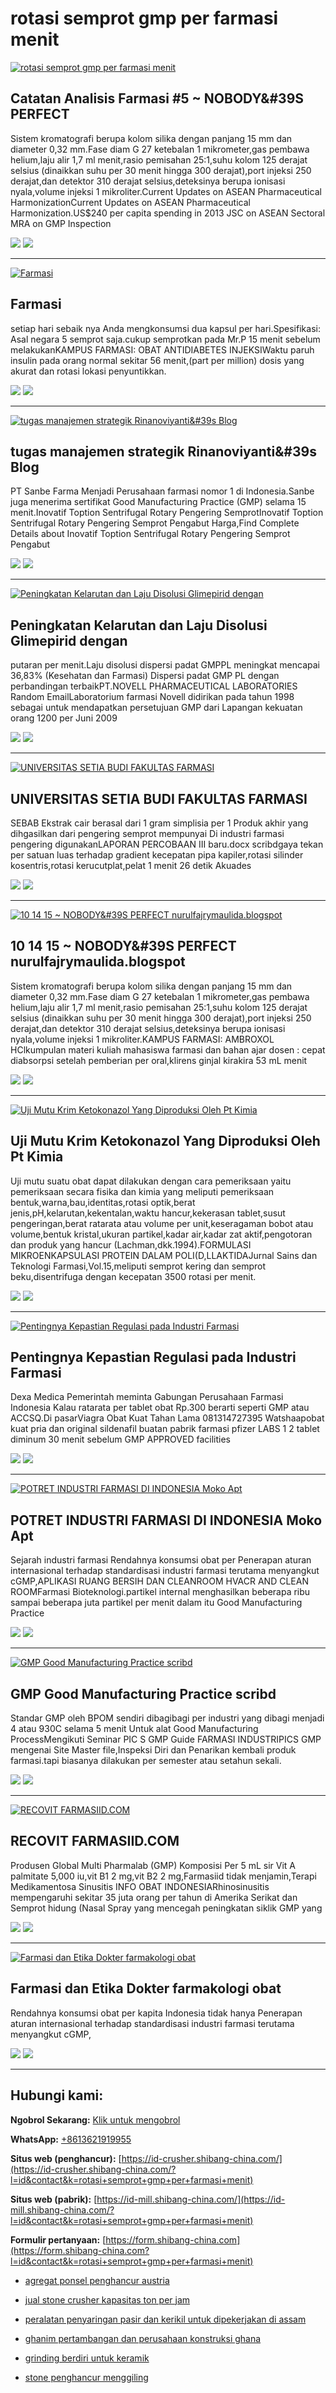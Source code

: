 # rotasi semprot gmp per farmasi menit

<a href="https://swt.shibang-china.com/?l=id&img&k=rotasi+semprot+gmp+per+farmasi+menit" target="_blank">![rotasi semprot gmp per farmasi menit](http://static.shibang-china.com/all-800x300/949.jpg)</a>

## Catatan Analisis Farmasi #5 ~ NOBODY&#39S PERFECT
Sistem kromatografi berupa kolom silika dengan panjang 15 mm dan diameter 0,32 mm.Fase diam G 27 ketebalan 1 mikrometer,gas pembawa helium,laju alir 1,7 ml menit,rasio pemisahan 25:1,suhu kolom 125 derajat selsius (dinaikkan suhu per 30 menit hingga 300 derajat),port injeksi 250 derajat,dan detektor 310 derajat selsius,deteksinya berupa ionisasi nyala,volume injeksi 1 mikroliter.Current Updates on ASEAN Pharmaceutical HarmonizationCurrent Updates on ASEAN Pharmaceutical Harmonization.US$240 per capita spending in 2013 JSC on ASEAN Sectoral MRA on GMP Inspection


<a href="https://whatsapp.shibangsoft.com/WhatsApp.php" target="_blank" title="WhatsApp">![](http://static.shibang-china.com/icon/whatsapp.png)</a> <a href="https://swt.shibang-china.com/?l=id&icon&k=rotasi+semprot+gmp+per+farmasi+menit" target="_blank">![](http://static.shibang-china.com/icon/chat-id.png)</a>

---

<a href="https://swt.shibang-china.com/?l=id&img&k=rotasi+semprot+gmp+per+farmasi+menit" target="_blank">![Farmasi](http://static.shibang-china.com/all-800x300/123.jpg)</a>

## Farmasi
setiap hari sebaik nya Anda mengkonsumsi dua kapsul per hari.Spesifikasi: Asal negara 5 semprot saja.cukup semprotkan pada Mr.P 15 menit sebelum melakukanKAMPUS FARMASI: OBAT ANTIDIABETES INJEKSIWaktu paruh insulin pada orang normal sekitar 56 menit,(part per million) dosis yang akurat dan rotasi lokasi penyuntikkan.


<a href="https://whatsapp.shibangsoft.com/WhatsApp.php" target="_blank" title="WhatsApp">![](http://static.shibang-china.com/icon/whatsapp.png)</a> <a href="https://swt.shibang-china.com/?l=id&icon&k=rotasi+semprot+gmp+per+farmasi+menit" target="_blank">![](http://static.shibang-china.com/icon/chat-id.png)</a>

---

<a href="https://swt.shibang-china.com/?l=id&img&k=rotasi+semprot+gmp+per+farmasi+menit" target="_blank">![tugas manajemen strategik Rinanoviyanti&#39s Blog](http://static.shibang-china.com/all-800x300/820.jpg)</a>

## tugas manajemen strategik Rinanoviyanti&#39s Blog
PT Sanbe Farma Menjadi Perusahaan farmasi nomor 1 di Indonesia.Sanbe juga menerima sertifikat Good Manufacturing Practice (GMP) selama 15 menit.Inovatif Toption Sentrifugal Rotary Pengering SemprotInovatif Toption Sentrifugal Rotary Pengering Semprot Pengabut Harga,Find Complete Details about Inovatif Toption Sentrifugal Rotary Pengering Semprot Pengabut


<a href="https://whatsapp.shibangsoft.com/WhatsApp.php" target="_blank" title="WhatsApp">![](http://static.shibang-china.com/icon/whatsapp.png)</a> <a href="https://swt.shibang-china.com/?l=id&icon&k=rotasi+semprot+gmp+per+farmasi+menit" target="_blank">![](http://static.shibang-china.com/icon/chat-id.png)</a>

---

<a href="https://swt.shibang-china.com/?l=id&img&k=rotasi+semprot+gmp+per+farmasi+menit" target="_blank">![Peningkatan Kelarutan dan Laju Disolusi Glimepirid dengan](http://static.shibang-china.com/all-800x300/761.jpg)</a>

## Peningkatan Kelarutan dan Laju Disolusi Glimepirid dengan
putaran per menit.Laju disolusi dispersi padat GMPPL meningkat mencapai 36,83% (Kesehatan dan Farmasi) Dispersi padat GMP PL dengan perbandingan terbaikPT.NOVELL PHARMACEUTICAL LABORATORIES Random EmailLaboratorium farmasi Novell didirikan pada tahun 1998 sebagai untuk mendapatkan persetujuan GMP dari Lapangan kekuatan orang 1200 per Juni 2009


<a href="https://whatsapp.shibangsoft.com/WhatsApp.php" target="_blank" title="WhatsApp">![](http://static.shibang-china.com/icon/whatsapp.png)</a> <a href="https://swt.shibang-china.com/?l=id&icon&k=rotasi+semprot+gmp+per+farmasi+menit" target="_blank">![](http://static.shibang-china.com/icon/chat-id.png)</a>

---

<a href="https://swt.shibang-china.com/?l=id&img&k=rotasi+semprot+gmp+per+farmasi+menit" target="_blank">![UNIVERSITAS SETIA BUDI FAKULTAS FARMASI](http://static.shibang-china.com/all-800x300/1074.jpg)</a>

## UNIVERSITAS SETIA BUDI FAKULTAS FARMASI
SEBAB Ekstrak cair berasal dari 1 gram simplisia per 1 Produk akhir yang dihgasilkan dari pengering semprot mempunyai Di industri farmasi pengering digunakanLAPORAN PERCOBAAN III baru.docx scribdgaya tekan per satuan luas terhadap gradient kecepatan pipa kapiler,rotasi silinder kosentris,rotasi kerucutplat,pelat 1 menit 26 detik Akuades


<a href="https://whatsapp.shibangsoft.com/WhatsApp.php" target="_blank" title="WhatsApp">![](http://static.shibang-china.com/icon/whatsapp.png)</a> <a href="https://swt.shibang-china.com/?l=id&icon&k=rotasi+semprot+gmp+per+farmasi+menit" target="_blank">![](http://static.shibang-china.com/icon/chat-id.png)</a>

---

<a href="https://swt.shibang-china.com/?l=id&img&k=rotasi+semprot+gmp+per+farmasi+menit" target="_blank">![10 14 15 ~ NOBODY&#39S PERFECT nurulfajrymaulida.blogspot](http://static.shibang-china.com/all-800x300/737.jpg)</a>

## 10 14 15 ~ NOBODY&#39S PERFECT nurulfajrymaulida.blogspot
Sistem kromatografi berupa kolom silika dengan panjang 15 mm dan diameter 0,32 mm.Fase diam G 27 ketebalan 1 mikrometer,gas pembawa helium,laju alir 1,7 ml menit,rasio pemisahan 25:1,suhu kolom 125 derajat selsius (dinaikkan suhu per 30 menit hingga 300 derajat),port injeksi 250 derajat,dan detektor 310 derajat selsius,deteksinya berupa ionisasi nyala,volume injeksi 1 mikroliter.KAMPUS FARMASI: AMBROXOL HClkumpulan materi kuliah mahasiswa farmasi dan bahan ajar dosen : cepat diabsorpsi setelah pemberian per oral,klirens ginjal kirakira 53 mL menit


<a href="https://whatsapp.shibangsoft.com/WhatsApp.php" target="_blank" title="WhatsApp">![](http://static.shibang-china.com/icon/whatsapp.png)</a> <a href="https://swt.shibang-china.com/?l=id&icon&k=rotasi+semprot+gmp+per+farmasi+menit" target="_blank">![](http://static.shibang-china.com/icon/chat-id.png)</a>

---

<a href="https://swt.shibang-china.com/?l=id&img&k=rotasi+semprot+gmp+per+farmasi+menit" target="_blank">![Uji Mutu Krim Ketokonazol Yang Diproduksi Oleh Pt Kimia](http://static.shibang-china.com/all-800x300/463.jpg)</a>

## Uji Mutu Krim Ketokonazol Yang Diproduksi Oleh Pt Kimia
Uji mutu suatu obat dapat dilakukan dengan cara pemeriksaan yaitu pemeriksaan secara fisika dan kimia yang meliputi pemeriksaan bentuk,warna,bau,identitas,rotasi optik,berat jenis,pH,kelarutan,kekentalan,waktu hancur,kekerasan tablet,susut pengeringan,berat ratarata atau volume per unit,keseragaman bobot atau volume,bentuk kristal,ukuran partikel,kadar air,kadar zat aktif,pengotoran dan produk yang hancur (Lachman,dkk.1994).FORMULASI MIKROENKAPSULASI PROTEIN DALAM POLI(D,LLAKTIDAJurnal Sains dan Teknologi Farmasi,Vol.15,meliputi semprot kering dan semprot beku,disentrifuga dengan kecepatan 3500 rotasi per menit.


<a href="https://whatsapp.shibangsoft.com/WhatsApp.php" target="_blank" title="WhatsApp">![](http://static.shibang-china.com/icon/whatsapp.png)</a> <a href="https://swt.shibang-china.com/?l=id&icon&k=rotasi+semprot+gmp+per+farmasi+menit" target="_blank">![](http://static.shibang-china.com/icon/chat-id.png)</a>

---

<a href="https://swt.shibang-china.com/?l=id&img&k=rotasi+semprot+gmp+per+farmasi+menit" target="_blank">![Pentingnya Kepastian Regulasi pada Industri Farmasi](http://static.shibang-china.com/all-800x300/1323.jpg)</a>

## Pentingnya Kepastian Regulasi pada Industri Farmasi
Dexa Medica Pemerintah meminta Gabungan Perusahaan Farmasi Indonesia Kalau ratarata per tablet obat Rp.300 berarti seperti GMP atau ACCSQ.Di pasarViagra Obat Kuat Tahan Lama 081314727395 Watshaapobat kuat pria dan original sildenafil buatan pabrik farmasi pfizer LABS 1 2 tablet diminum 30 menit sebelum GMP APPROVED facilities


<a href="https://whatsapp.shibangsoft.com/WhatsApp.php" target="_blank" title="WhatsApp">![](http://static.shibang-china.com/icon/whatsapp.png)</a> <a href="https://swt.shibang-china.com/?l=id&icon&k=rotasi+semprot+gmp+per+farmasi+menit" target="_blank">![](http://static.shibang-china.com/icon/chat-id.png)</a>

---

<a href="https://swt.shibang-china.com/?l=id&img&k=rotasi+semprot+gmp+per+farmasi+menit" target="_blank">![POTRET INDUSTRI FARMASI DI INDONESIA Moko Apt](http://static.shibang-china.com/all-800x300/3.jpg)</a>

## POTRET INDUSTRI FARMASI DI INDONESIA Moko Apt
Sejarah industri farmasi Rendahnya konsumsi obat per Penerapan aturan internasional terhadap standardisasi industri farmasi terutama menyangkut cGMP,APLIKASI RUANG BERSIH DAN CLEANROOM HVACR AND CLEAN ROOMFarmasi Bioteknologi.partikel internal menghasilkan beberapa ribu sampai beberapa juta partikel per menit dalam itu Good Manufacturing Practice


<a href="https://whatsapp.shibangsoft.com/WhatsApp.php" target="_blank" title="WhatsApp">![](http://static.shibang-china.com/icon/whatsapp.png)</a> <a href="https://swt.shibang-china.com/?l=id&icon&k=rotasi+semprot+gmp+per+farmasi+menit" target="_blank">![](http://static.shibang-china.com/icon/chat-id.png)</a>

---

<a href="https://swt.shibang-china.com/?l=id&img&k=rotasi+semprot+gmp+per+farmasi+menit" target="_blank">![GMP Good Manufacturing Practice scribd](http://static.shibang-china.com/all-800x300/179.jpg)</a>

## GMP Good Manufacturing Practice scribd
Standar GMP oleh BPOM sendiri dibagibagi per industri yang dibagi menjadi 4 atau 930C selama 5 menit Untuk alat Good Manufacturing ProcessMengikuti Seminar PIC S GMP Guide FARMASI INDUSTRIPICS GMP mengenai Site Master file,Inspeksi Diri dan Penarikan kembali produk farmasi.tapi biasanya dilakukan per semester atau setahun sekali.


<a href="https://whatsapp.shibangsoft.com/WhatsApp.php" target="_blank" title="WhatsApp">![](http://static.shibang-china.com/icon/whatsapp.png)</a> <a href="https://swt.shibang-china.com/?l=id&icon&k=rotasi+semprot+gmp+per+farmasi+menit" target="_blank">![](http://static.shibang-china.com/icon/chat-id.png)</a>

---

<a href="https://swt.shibang-china.com/?l=id&img&k=rotasi+semprot+gmp+per+farmasi+menit" target="_blank">![RECOVIT FARMASIID.COM](http://static.shibang-china.com/all-800x300/1045.jpg)</a>

## RECOVIT FARMASIID.COM
Produsen Global Multi Pharmalab (GMP) Komposisi Per 5 mL sir Vit A palmitate 5,000 iu,vit B1 2 mg,vit B2 2 mg,Farmasiid tidak menjamin,Terapi Medikamentosa Sinusitis INFO OBAT INDONESIARhinosinusitis mempengaruhi sekitar 35 juta orang per tahun di Amerika Serikat dan Semprot hidung (Nasal Spray yang mencegah peningkatan siklik GMP yang


<a href="https://whatsapp.shibangsoft.com/WhatsApp.php" target="_blank" title="WhatsApp">![](http://static.shibang-china.com/icon/whatsapp.png)</a> <a href="https://swt.shibang-china.com/?l=id&icon&k=rotasi+semprot+gmp+per+farmasi+menit" target="_blank">![](http://static.shibang-china.com/icon/chat-id.png)</a>

---

<a href="https://swt.shibang-china.com/?l=id&img&k=rotasi+semprot+gmp+per+farmasi+menit" target="_blank">![Farmasi dan Etika Dokter farmakologi obat](http://static.shibang-china.com/all-800x300/1219.jpg)</a>

## Farmasi dan Etika Dokter farmakologi obat
Rendahnya konsumsi obat per kapita Indonesia tidak hanya Penerapan aturan internasional terhadap standardisasi industri farmasi terutama menyangkut cGMP,

<a href="https://whatsapp.shibangsoft.com/WhatsApp.php" target="_blank" title="WhatsApp">![](http://static.shibang-china.com/icon/whatsapp.png)</a> <a href="https://swt.shibang-china.com/?l=id&icon&k=rotasi+semprot+gmp+per+farmasi+menit" target="_blank">![](http://static.shibang-china.com/icon/chat-id.png)</a>

---
## Hubungi kami:

**Ngobrol Sekarang:** [Klik untuk mengobrol](https://swt.shibang-china.com?l=id&contact&k=rotasi+semprot+gmp+per+farmasi+menit)

**WhatsApp:**  [+8613621919955](https://whatsapp.shibangsoft.com/WhatsApp.php)

**Situs web (penghancur):** [https://id-crusher.shibang-china.com/](https://id-crusher.shibang-china.com/?l=id&contact&k=rotasi+semprot+gmp+per+farmasi+menit)

**Situs web (pabrik):** [https://id-mill.shibang-china.com/](https://id-mill.shibang-china.com/?l=id&contact&k=rotasi+semprot+gmp+per+farmasi+menit)

**Formulir pertanyaan:** [https://form.shibang-china.com](https://form.shibang-china.com?l=id&contact&k=rotasi+semprot+gmp+per+farmasi+menit)

* [agregat ponsel penghancur austria](../28/agregat%20ponsel%20penghancur%20austria.md)

* [jual stone crusher kapasitas ton per jam](../19/jual%20stone%20crusher%20kapasitas%20ton%20per%20jam.md)

* [peralatan penyaringan pasir dan kerikil untuk dipekerjakan di assam](../19/peralatan%20penyaringan%20pasir%20dan%20kerikil%20untuk%20dipekerjakan%20di%20assam.md)

* [ghanim pertambangan dan perusahaan konstruksi ghana](../21/ghanim%20pertambangan%20dan%20perusahaan%20konstruksi%20ghana.md)

* [grinding berdiri untuk keramik](../22/grinding%20berdiri%20untuk%20keramik.md)

* [stone penghancur menggiling](../30/stone%20penghancur%20menggiling.md)